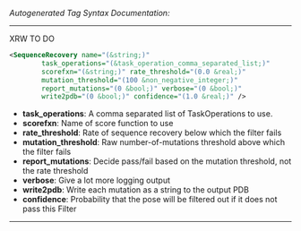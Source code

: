 <!-- THIS IS AN AUTOGENERATED FILE: Don't edit it directly, instead change the schema definition in the code itself. -->

_Autogenerated Tag Syntax Documentation:_

---
XRW TO DO

```xml
<SequenceRecovery name="(&string;)"
        task_operations="(&task_operation_comma_separated_list;)"
        scorefxn="(&string;)" rate_threshold="(0.0 &real;)"
        mutation_threshold="(100 &non_negative_integer;)"
        report_mutations="(0 &bool;)" verbose="(0 &bool;)"
        write2pdb="(0 &bool;)" confidence="(1.0 &real;)" />
```

-   **task_operations**: A comma separated list of TaskOperations to use.
-   **scorefxn**: Name of score function to use
-   **rate_threshold**: Rate of sequence recovery below which the filter fails
-   **mutation_threshold**: Raw number-of-mutations threshold above which the filter fails
-   **report_mutations**: Decide pass/fail based on the mutation threshold, not the rate threshold
-   **verbose**: Give a lot more logging output
-   **write2pdb**: Write each mutation as a string to the output PDB
-   **confidence**: Probability that the pose will be filtered out if it does not pass this Filter

---
